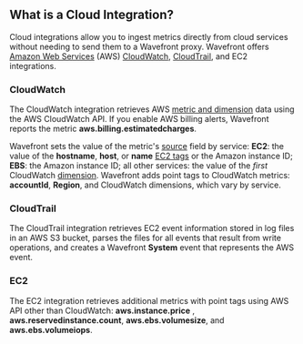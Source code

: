 ## What is a Cloud Integration?

Cloud integrations allow you to ingest metrics directly from cloud services without needing to send them to a Wavefront
proxy. Wavefront offers [Amazon Web Services](http://aws.amazon.com) (AWS)
[CloudWatch](http://aws.amazon.com/cloudwatch), [CloudTrail](http://aws.amazon.com/cloudtrail), and EC2 integrations.

### CloudWatch

The CloudWatch integration retrieves AWS [metric and
dimension](http://docs.aws.amazon.com/AmazonCloudWatch/latest/monitoring/CW_Support_For_AWS.html) data using the AWS
CloudWatch API. If you enable AWS billing alerts, Wavefront reports the metric **aws.billing.estimatedcharges**.

Wavefront sets the value of the metric's [source](https://community.wavefront.com/docs/DOC-1031) field by service:
**EC2**: the value of the **hostname**, **host**, or **name** [EC2
tags](http://docs.aws.amazon.com/AWSEC2/latest/UserGuide/Using_Tags.html) or the Amazon instance ID; **EBS**: the Amazon
instance ID; all other services: the value of the *first* CloudWatch
[dimension](http://docs.aws.amazon.com/AmazonCloudWatch/latest/monitoring/cloudwatch_concepts.html#Dimension). Wavefront
adds point tags to CloudWatch metrics: **accountId**, **Region**, and CloudWatch dimensions, which vary by service.

### CloudTrail

The CloudTrail integration retrieves EC2 event information stored in log files in an AWS S3 bucket, parses the files for all events that result from write operations, and creates a Wavefront **System** event that represents the AWS event.

### EC2

The EC2 integration retrieves additional metrics with point tags using AWS API other than CloudWatch: **aws.instance.price** , **aws.reservedinstance.count**, **aws.ebs.volumesize**, and **aws.ebs.volumeiops**.
